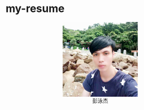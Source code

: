 # my-resume
<div align="center">    
<img src="./jie.png" width = "200" height = "200" alt="彭泳杰" align=center />
</div>
<center>彭泳杰</center >

